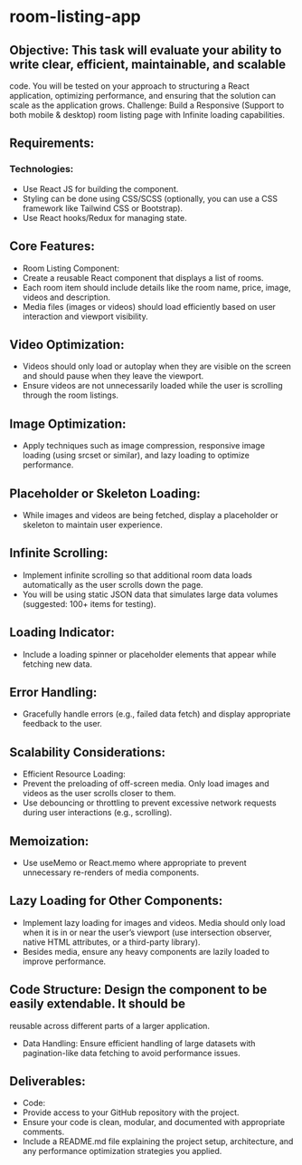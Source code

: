 # room-listing-app

## Objective: This task will evaluate your ability to write clear, efficient, maintainable, and scalable
code. You will be tested on your approach to structuring a React application, optimizing
performance, and ensuring that the solution can scale as the application grows.
Challenge:
Build a Responsive (Support to both mobile & desktop) room listing page with Infinite loading
capabilities.
## Requirements:
### Technologies:
* Use React JS for building the component.
* Styling can be done using CSS/SCSS (optionally, you can use a CSS
framework like Tailwind CSS or Bootstrap).
* Use React hooks/Redux for managing state.

## Core Features:
* Room Listing Component:
* Create a reusable React component that displays a list of rooms.
* Each room item should include details like the room name, price,
image, videos and description.
* Media files (images or videos) should load efficiently based on user
interaction and viewport visibility.

## Video Optimization:
* Videos should only load or autoplay when they are visible on the
screen and should pause when they leave the viewport.
* Ensure videos are not unnecessarily loaded while the user is scrolling
through the room listings.

## Image Optimization:
* Apply techniques such as image compression, responsive image
loading (using srcset or similar), and lazy loading to optimize
performance.

## Placeholder or Skeleton Loading:
* While images and videos are being fetched, display a placeholder or
skeleton to maintain user experience.

## Infinite Scrolling:
* Implement infinite scrolling so that additional room data loads
automatically as the user scrolls down the page.
* You will be using static JSON data that simulates large data volumes
(suggested: 100+ items for testing).

## Loading Indicator:
* Include a loading spinner or placeholder elements that appear while
fetching new data.

## Error Handling:
* Gracefully handle errors (e.g., failed data fetch) and display
appropriate feedback to the user.

## Scalability Considerations:
* Efficient Resource Loading:
* Prevent the preloading of off-screen media. Only load images and
videos as the user scrolls closer to them.
* Use debouncing or throttling to prevent excessive network requests
during user interactions (e.g., scrolling).

## Memoization:
* Use useMemo or React.memo where appropriate to prevent
unnecessary re-renders of media components.

## Lazy Loading for Other Components:
* Implement lazy loading for images and videos. Media should only load
when it is in or near the user’s viewport (use intersection observer,
native HTML attributes, or a third-party library).
* Besides media, ensure any heavy components are lazily loaded to
improve performance.

## Code Structure: Design the component to be easily extendable. It should be
reusable across different parts of a larger application.
* Data Handling: Ensure efficient handling of large datasets with
pagination-like data fetching to avoid performance issues.

## Deliverables:
* Code:
* Provide access to your GitHub repository with the project.
* Ensure your code is clean, modular, and documented with appropriate
comments.
* Include a README.md file explaining the project setup, architecture, and any
performance optimization strategies you applied.
